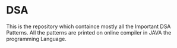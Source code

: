 # DSA

This is the repository which containce mostly all the Important DSA Patterns.
All the patterns are printed on online compiler in JAVA the programming Language.
